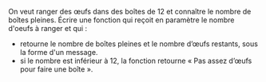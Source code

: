 On veut ranger des œufs dans des boîtes de 12 et connaître le nombre de boîtes pleines.
Écrire une fonction qui reçoit en paramètre le nombre d'oeufs à ranger et qui : 
- retourne le nombre de boîtes pleines et le nombre d’œufs restants, sous la forme d'un message.
- si le nombre est inférieur à 12, la fonction retourne « Pas assez d’œufs pour faire une boîte ».